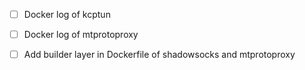 -   [ ] Docker log of kcptun
-   [ ] Docker log of mtprotoproxy
-   [ ] Add builder layer in Dockerfile of shadowsocks and mtprotoproxy

